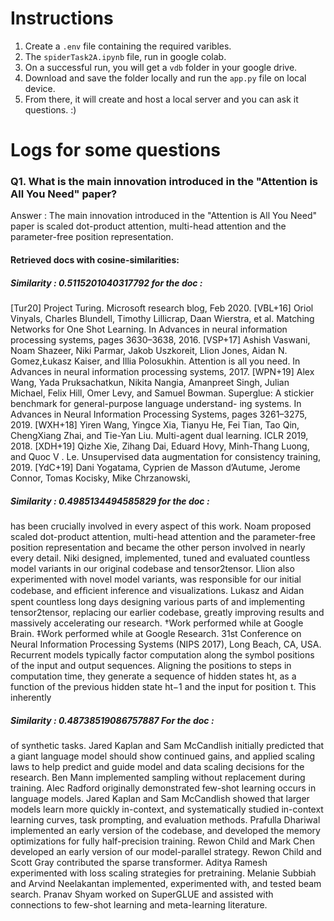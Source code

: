 # Instructions

1. Create a `.env` file containing the required varibles.
3. The `spiderTask2A.ipynb` file, run in google colab.
4. On a successful run, you will get a `vdb` folder in your google drive.
5. Download and save the folder locally and run the `app.py` file on local device.
6. From there, it will create and host a local server and you can ask it questions. :)

# Logs for some questions

### Q1. What is the main innovation introduced in the "Attention is All You Need" paper?

Answer : The main innovation introduced in the "Attention is All You Need" paper is scaled dot-product attention, multi-head attention and the parameter-free position representation.

#### Retrieved docs with cosine-similarities: 

##### Similarity :  0.5115201040317792 for the doc :

[Tur20] Project Turing. Microsoft research blog, Feb 2020.
[VBL+16] Oriol Vinyals, Charles Blundell, Timothy Lillicrap, Daan Wierstra, et al. Matching Networks for One
Shot Learning. In Advances in neural information processing systems, pages 3630–3638, 2016.
[VSP+17] Ashish Vaswani, Noam Shazeer, Niki Parmar, Jakob Uszkoreit, Llion Jones, Aidan N. Gomez,Łukasz
Kaiser, and Illia Polosukhin. Attention is all you need. In Advances in neural information processing
systems, 2017.
[WPN+19] Alex Wang, Yada Pruksachatkun, Nikita Nangia, Amanpreet Singh, Julian Michael, Felix Hill, Omer
Levy, and Samuel Bowman. Superglue: A stickier benchmark for general-purpose language understand-
ing systems. In Advances in Neural Information Processing Systems, pages 3261–3275, 2019.
[WXH+18] Yiren Wang, Yingce Xia, Tianyu He, Fei Tian, Tao Qin, ChengXiang Zhai, and Tie-Yan Liu. Multi-agent
dual learning. ICLR 2019, 2018.
[XDH+19] Qizhe Xie, Zihang Dai, Eduard Hovy, Minh-Thang Luong, and Quoc V . Le. Unsupervised data
augmentation for consistency training, 2019.
[YdC+19] Dani Yogatama, Cyprien de Masson d’Autume, Jerome Connor, Tomas Kocisky, Mike Chrzanowski,

##### Similarity :  0.4985134494585829  for the doc :  

has been crucially involved in every aspect of this work. Noam proposed scaled dot-product attention, multi-head
attention and the parameter-free position representation and became the other person involved in nearly every
detail. Niki designed, implemented, tuned and evaluated countless model variants in our original codebase and
tensor2tensor. Llion also experimented with novel model variants, was responsible for our initial codebase, and
efﬁcient inference and visualizations. Lukasz and Aidan spent countless long days designing various parts of and
implementing tensor2tensor, replacing our earlier codebase, greatly improving results and massively accelerating
our research.
†Work performed while at Google Brain.
‡Work performed while at Google Research.
31st Conference on Neural Information Processing Systems (NIPS 2017), Long Beach, CA, USA.
Recurrent models typically factor computation along the symbol positions of the input and output
sequences. Aligning the positions to steps in computation time, they generate a sequence of hidden
states ht, as a function of the previous hidden state ht−1 and the input for position t. This inherently

##### Similarity :  0.48738519086757887  For the doc :  

of synthetic tasks.
Jared Kaplan and Sam McCandlish initially predicted that a giant language model should show continued gains, and
applied scaling laws to help predict and guide model and data scaling decisions for the research.
Ben Mann implemented sampling without replacement during training.
Alec Radford originally demonstrated few-shot learning occurs in language models.
Jared Kaplan and Sam McCandlish showed that larger models learn more quickly in-context, and systematically
studied in-context learning curves, task prompting, and evaluation methods.
Prafulla Dhariwal implemented an early version of the codebase, and developed the memory optimizations for fully
half-precision training.
Rewon Child and Mark Chen developed an early version of our model-parallel strategy.
Rewon Child and Scott Gray contributed the sparse transformer.
Aditya Ramesh experimented with loss scaling strategies for pretraining.
Melanie Subbiah and Arvind Neelakantan implemented, experimented with, and tested beam search.
Pranav Shyam worked on SuperGLUE and assisted with connections to few-shot learning and meta-learning literature.

